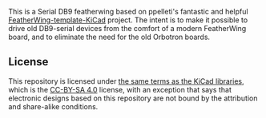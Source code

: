This is a Serial DB9 featherwing based on ppelleti's fantastic and
helpful [FeatherWing-template-KiCad][1] project.  The intent is to
make it possible to drive old DB9-serial devices from the comfort
of a modern FeatherWing board, and to eliminate the need for the old
Orbotron boards.

## License

This repository is licensed under [the same terms as the KiCad
libraries][9], which is the [CC-BY-SA 4.0][10] license, with an
exception that says that electronic designs based on this repository
are not bound by the attribution and share-alike conditions.

[1]: http:github.com/ppelleti/FeatherWing-template-KiCad
[9]: https://forum.kicad.info/t/kicad-library-licensing/7856
[10]: https://creativecommons.org/licenses/by-sa/4.0/legalcode
